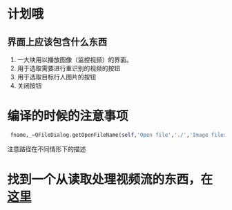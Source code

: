# 计划哦
## 界面上应该包含什么东西

1. 一大块用以播放图像（监控视频）的界面。
2. 用于选取需要进行重识别的视频的按钮
3. 用于选取目标行人图片的按钮
4. 关闭按钮

# 编译的时候的注意事项
```python
 fname,_=QFileDialog.getOpenFileName(self,'Open file','./','Image files (*.* )')
```
注意路径在不同情形下的描述

# 找到一个从读取处理视频流的东西，在[这里](https://www.cnblogs.com/huluwa508/p/10320027.html)





